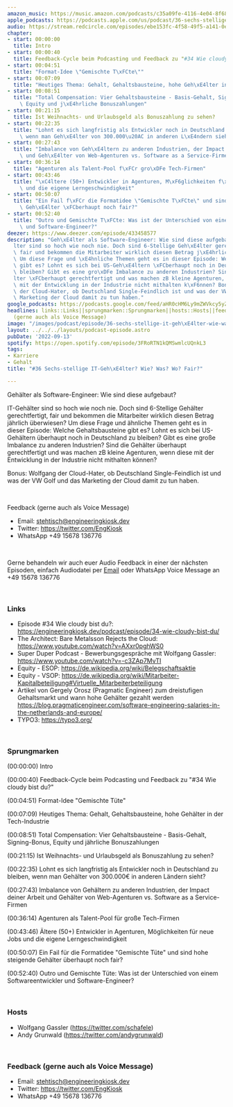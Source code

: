 ```yaml
---
amazon_music: https://music.amazon.com/podcasts/c35a09fe-4116-4e04-8f68-77d61b112e46/episodes/92bcc300-745a-48c1-81e1-2685a5de65b8/engineering-kiosk-36-sechs-stellige-it-geh%C3%A4lter-wie-was-wo-fair
apple_podcasts: https://podcasts.apple.com/us/podcast/36-sechs-stellige-it-geh%C3%A4lter-wie-was-wo-fair/id1603082924?i=1000579282766&uo=4
audio: https://stream.redcircle.com/episodes/ebe153fc-4f58-49f5-a141-0e8243192204/stream.mp3
chapter:
- start: 00:00:00
  title: Intro
- start: 00:00:40
  title: Feedback-Cycle beim Podcasting und Feedback zu "#34 Wie cloudy bist du?"
- start: 00:04:51
  title: "Format-Idee \"Gemischte T\xFCte\""
- start: 00:07:09
  title: "Heutiges Thema: Gehalt, Gehaltsbausteine, hohe Geh\xE4lter in der Tech-Industrie"
- start: 00:08:51
  title: "Total Compensation: Vier Gehaltsbausteine - Basis-Gehalt, Signing-Bonus,\
    \ Equity und j\xE4hrliche Bonuszahlungen"
- start: 00:21:15
  title: Ist Weihnachts- und Urlaubsgeld als Bonuszahlung zu sehen?
- start: 00:22:35
  title: "Lohnt es sich langfristig als Entwickler noch in Deutschland zu bleiben,\
    \ wenn man Geh\xE4lter von 300.000\u20AC in anderen L\xE4ndern sieht?"
- start: 00:27:43
  title: "Imbalance von Geh\xE4ltern zu anderen Industrien, der Impact deiner Arbeit\
    \ und Geh\xE4lter von Web-Agenturen vs. Software as a Service-Firmen"
- start: 00:36:14
  title: "Agenturen als Talent-Pool f\xFCr gro\xDFe Tech-Firmen"
- start: 00:43:46
  title: "\xC4ltere (50+) Entwickler in Agenturen, M\xF6glichkeiten f\xFCr neue Jobs\
    \ und die eigene Lerngeschwindigkeit"
- start: 00:50:07
  title: "Ein Fail f\xFCr die Formatidee \"Gemischte T\xFCte\" und sind hohe steigende\
    \ Geh\xE4lter \xFCberhaupt noch fair?"
- start: 00:52:40
  title: "Outro und Gemischte T\xFCte: Was ist der Unterschied von einem Softwareentwickler\
    \ und Software-Engineer?"
deezer: https://www.deezer.com/episode/433458577
description: "Geh\xE4lter als Software-Engineer: Wie sind diese aufgebaut? IT-Geh\xE4\
  lter sind so hoch wie noch nie. Doch sind 6-Stellige Geh\xE4lter gerechtfertigt,\
  \ fair und bekommen die Mitarbeiter wirklich diesen Betrag j\xE4hrlich \xFCberwiesen?\
  \ Um diese Frage und \xE4hnliche Themen geht es in dieser Episode: Welche Gehaltsbausteine\
  \ gibt es? Lohnt es sich bei US-Geh\xE4ltern \xFCberhaupt noch in Deutschland zu\
  \ bleiben? Gibt es eine gro\xDFe Imbalance zu anderen Industrien? Sind die Geh\xE4\
  lter \xFCberhaupt gerechtfertigt und was machen zB kleine Agenturen, wenn diese\
  \ mit der Entwicklung in der Industrie nicht mithalten k\xF6nnen? Bonus: Wolfgang\
  \ der Cloud-Hater, ob Deutschland Single-Feindlich ist und was der VW Golf und das\
  \ Marketing der Cloud damit zu tun haben."
google_podcasts: https://podcasts.google.com/feed/aHR0cHM6Ly9mZWVkcy5yZWRjaXJjbGUuY29tLzBlY2ZkZmQ3LWZkYTEtNGMzZC05NTE1LTQ3NjcyN2Y5ZGY1ZQ/episode/ODI0YWMyNjYtYmI4MS00NGJiLWJkNmItZGVjN2IzZGU0NDUz?sa=X&ved=2ahUKEwiC5vu3g5H6AhV2kI4IHSKiDQcQkfYCegQIARAF
headlines: links::Links||sprungmarken::Sprungmarken||hosts::Hosts||feedback-gerne-auch-als-voice-message::Feedback
  (gerne auch als Voice Message)
image: "/images/podcast/episode/36-sechs-stellige-it-geh\xE4lter-wie-was-wo-fair.jpg"
layout: ../../../layouts/podcast-episode.astro
pubDate: '2022-09-13'
spotify: https://open.spotify.com/episode/3FRoRTN1kQMSwmlcUQnkL3
tags:
- Karriere
- Gehalt
title: "#36 Sechs-stellige IT-Geh\xE4lter? Wie? Was? Wo? Fair?"

---
```

<p>Gehälter als Software-Engineer: Wie sind diese aufgebaut?</p><p>IT-Gehälter sind so hoch wie noch nie. Doch sind 6-Stellige Gehälter gerechtfertigt, fair und bekommen die Mitarbeiter wirklich diesen Betrag jährlich überwiesen? Um diese Frage und ähnliche Themen geht es in dieser Episode: Welche Gehaltsbausteine gibt es? Lohnt es sich bei US-Gehältern überhaupt noch in Deutschland zu bleiben? Gibt es eine große Imbalance zu anderen Industrien? Sind die Gehälter überhaupt gerechtfertigt und was machen zB kleine Agenturen, wenn diese mit der Entwicklung in der Industrie nicht mithalten können?</p><p>Bonus: Wolfgang der Cloud-Hater, ob Deutschland Single-Feindlich ist und was der VW Golf und das Marketing der Cloud damit zu tun haben.</p><p><br></p><p>Feedback (gerne auch als Voice Message)</p><ul><li>Email: <a href="mailto:stehtisch@engineeringkiosk.dev" rel="nofollow">stehtisch@engineeringkiosk.dev</a></li><li>Twitter: <a href="https://twitter.com/EngKiosk" rel="nofollow">https://twitter.com/EngKiosk</a></li><li>WhatsApp +49 15678 136776</li></ul><p><br></p><p>Gerne behandeln wir auch euer Audio Feedback in einer der nächsten Episoden, einfach Audiodatei per <a href="https://engineeringkiosk.dev/kontakt/">Email</a> oder WhatsApp Voice Message an +49 15678 136776</p><p><br></p><h3 id="links">Links</h3><ul><li>Episode #34 Wie cloudy bist du?: <a href="https://engineeringkiosk.dev/podcast/episode/34-wie-cloudy-bist-du/">https://engineeringkiosk.dev/podcast/episode/34-wie-cloudy-bist-du/</a></li><li>The Architect: Bare Metalsson Rejects the Cloud: <a href="https://www.youtube.com/watch?v=AXxr0pghWS0" rel="nofollow">https://www.youtube.com/watch?v=AXxr0pghWS0</a></li><li>Super Duper Podcast - Bewerbungsgespräche mit Wolfgang Gassler: <a href="https://www.youtube.com/watch?v=-c3ZAp7MvTI" rel="nofollow">https://www.youtube.com/watch?v=-c3ZAp7MvTI</a></li><li>Equity - ESOP: <a href="https://de.wikipedia.org/wiki/Belegschaftsaktie" rel="nofollow">https://de.wikipedia.org/wiki/Belegschaftsaktie</a></li><li>Equity - VSOP: <a href="https://de.wikipedia.org/wiki/Mitarbeiter-Kapitalbeteiligung#Virtuelle_Mitarbeiterbeteiligung" rel="nofollow">https://de.wikipedia.org/wiki/Mitarbeiter-Kapitalbeteiligung#Virtuelle_Mitarbeiterbeteiligung</a></li><li>Artikel von Gergely Orosz (Pragmatic Engineer) zum dreistufigen Gehaltsmarkt und wann hohe Gehälter gezahlt werden <a href="https://blog.pragmaticengineer.com/software-engineering-salaries-in-the-netherlands-and-europe/" rel="nofollow">https://blog.pragmaticengineer.com/software-engineering-salaries-in-the-netherlands-and-europe/</a> </li><li>TYPO3: <a href="https://typo3.org/" rel="nofollow">https://typo3.org/</a></li></ul><p><br></p><h3 id="sprungmarken">Sprungmarken</h3><p>(00:00:00) Intro</p><p>(00:00:40) Feedback-Cycle beim Podcasting und Feedback zu &#34;#34 Wie cloudy bist du?&#34;</p><p>(00:04:51) Format-Idee &#34;Gemischte Tüte&#34;</p><p>(00:07:09) Heutiges Thema: Gehalt, Gehaltsbausteine, hohe Gehälter in der Tech-Industrie</p><p>(00:08:51) Total Compensation: Vier Gehaltsbausteine - Basis-Gehalt, Signing-Bonus, Equity und jährliche Bonuszahlungen</p><p>(00:21:15) Ist Weihnachts- und Urlaubsgeld als Bonuszahlung zu sehen?</p><p>(00:22:35) Lohnt es sich langfristig als Entwickler noch in Deutschland zu bleiben, wenn man Gehälter von 300.000€ in anderen Ländern sieht?</p><p>(00:27:43) Imbalance von Gehältern zu anderen Industrien, der Impact deiner Arbeit und Gehälter von Web-Agenturen vs. Software as a Service-Firmen</p><p>(00:36:14) Agenturen als Talent-Pool für große Tech-Firmen</p><p>(00:43:46) Ältere (50+) Entwickler in Agenturen, Möglichkeiten für neue Jobs und die eigene Lerngeschwindigkeit</p><p>(00:50:07) Ein Fail für die Formatidee &#34;Gemischte Tüte&#34; und sind hohe steigende Gehälter überhaupt noch fair?</p><p>(00:52:40) Outro und Gemischte Tüte: Was ist der Unterschied von einem Softwareentwickler und Software-Engineer?</p><p><br></p><h3 id="hosts">Hosts</h3><ul><li>Wolfgang Gassler (<a href="https://twitter.com/schafele" rel="nofollow">https://twitter.com/schafele</a>)</li><li>Andy Grunwald (<a href="https://twitter.com/andygrunwald" rel="nofollow">https://twitter.com/andygrunwald</a>)</li></ul><p><br></p><h3 id="feedback-gerne-auch-als-voice-message">Feedback (gerne auch als Voice Message)</h3><ul><li>Email: <a href="mailto:stehtisch@engineeringkiosk.dev" rel="nofollow">stehtisch@engineeringkiosk.dev</a></li><li>Twitter: <a href="https://twitter.com/EngKiosk" rel="nofollow">https://twitter.com/EngKiosk</a></li><li>WhatsApp +49 15678 136776</li></ul>